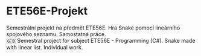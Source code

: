# ETE56E-Projekt
Semestrální projekt na předmět ETE56E. Hra Snake pomocí lineárního spojového seznamu. Samostatná práce.\
:uk: Semestral project for subject ETE56E - Programming (C#). Snake made with linear list. Individual work.
